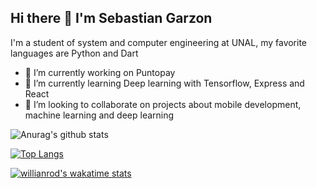 ## Hi there 👋 I'm Sebastian Garzon

I'm a student of system and computer engineering at UNAL, my favorite languages are Python and Dart

- 🔭 I’m currently working on Puntopay
- 🌱 I’m currently learning Deep learning with Tensorflow, Express and React
- 👯 I’m looking to collaborate on projects about mobile development, machine learning and deep learning

![Anurag's github stats](https://github-readme-stats.vercel.app/api?username=nestorsgarzonc&show_icons=true&theme=radical)

[![Top Langs](https://github-readme-stats.vercel.app/api/top-langs/?username=nestorsgarzonc&layout=compact&hide=php&count_private=true)](https://github.com/nestorsgarzonc?tab=repositories)

[![willianrod's wakatime stats](https://github-readme-stats.vercel.app/api/wakatime?username=nestorsgarzonc)](https://github.com/anuraghazra/github-readme-stats)

<!--
**nestorsgarzonc/nestorsgarzonc** is a ✨ _special_ ✨ repository because its `README.md` (this file) appears on your GitHub profile.

Here are some ideas to get you started:



- 🤔 I’m looking for help with ...
- 💬 Ask me about ...
- 📫 How to reach me: ...
- 😄 Pronouns: ...
- ⚡ Fun fact: ...
-->
